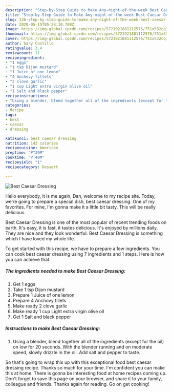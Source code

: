 ```yaml
---
description: "Step-by-Step Guide to Make Any-night-of-the-week Best Caesar Dressing"
title: "Step-by-Step Guide to Make Any-night-of-the-week Best Caesar Dressing"
slug: 126-step-by-step-guide-to-make-any-night-of-the-week-best-caesar-dressing
date: 2020-05-15T05:28:10.708Z
image: https://img-global.cpcdn.com/recipes/5721921881112576/751x532cq70/best-caesar-dressing-recipe-main-photo.jpg
thumbnail: https://img-global.cpcdn.com/recipes/5721921881112576/751x532cq70/best-caesar-dressing-recipe-main-photo.jpg
cover: https://img-global.cpcdn.com/recipes/5721921881112576/751x532cq70/best-caesar-dressing-recipe-main-photo.jpg
author: Gary Castillo
ratingvalue: 3.4
reviewcount: 11
recipeingredient:
- "1 eggs"
- "1 tsp Dijon mustard"
- "1 Juice of one lemon"
- "4 Anchovy fillets"
- "2 clove garlic"
- "1 cup Light extra virgin olive oil"
- "1 Salt and black pepper"
recipeinstructions:
- "Using a blender, blend together all of the ingredients (except for the oil) on low for 20 seconds. With the blender running and on moderate speed, slowly drizzle in the oil. Add salt and pepper to taste."
categories:
- Recipe
tags:
- best
- caesar
- dressing

katakunci: best caesar dressing 
nutrition: 143 calories
recipecuisine: American
preptime: "PT39M"
cooktime: "PT49M"
recipeyield: "1"
recipecategory: Dessert

---
```



![Best Caesar Dressing](https://img-global.cpcdn.com/recipes/5721921881112576/751x532cq70/best-caesar-dressing-recipe-main-photo.jpg)

Hello everybody, it is me again, Dan, welcome to my recipe site. Today, we're going to prepare a special dish, best caesar dressing. One of my favorites. For mine, I'm gonna make it a little bit tasty. This will be really delicious.



Best Caesar Dressing is one of the most popular of recent trending foods on earth. It's easy, it is fast, it tastes delicious. It's enjoyed by millions daily. They are nice and they look wonderful. Best Caesar Dressing is something which I have loved my whole life.


To get started with this recipe, we have to prepare a few ingredients. You can cook best caesar dressing using 7 ingredients and 1 steps. Here is how you can achieve that.

##### The ingredients needed to make Best Caesar Dressing:

1. Get 1 eggs
1. Take 1 tsp Dijon mustard
1. Prepare 1 Juice of one lemon
1. Prepare 4 Anchovy fillets
1. Make ready 2 clove garlic
1. Make ready 1 cup Light extra virgin olive oil
1. Get 1 Salt and black pepper




##### Instructions to make Best Caesar Dressing:

1. Using a blender, blend together all of the ingredients (except for the oil) on low for 20 seconds. With the blender running and on moderate speed, slowly drizzle in the oil. Add salt and pepper to taste.




So that's going to wrap this up with this exceptional food best caesar dressing recipe. Thanks so much for your time. I'm confident you can make this at home. There is gonna be interesting food at home recipes coming up. Don't forget to save this page on your browser, and share it to your family, colleague and friends. Thanks again for reading. Go on get cooking!
